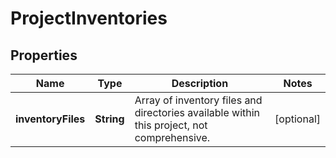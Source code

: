 # ProjectInventories

## Properties
Name | Type | Description | Notes
------------ | ------------- | ------------- | -------------
**inventoryFiles** | **String** | Array of inventory files and directories available within this project, not comprehensive. |  [optional]
